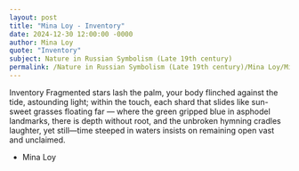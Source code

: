 ```yaml
---
layout: post
title: "Mina Loy - Inventory"
date: 2024-12-30 12:00:00 -0000
author: Mina Loy
quote: "Inventory"
subject: Nature in Russian Symbolism (Late 19th century)
permalink: /Nature in Russian Symbolism (Late 19th century)/Mina Loy/Mina Loy - Inventory
---
```


Inventory
Fragmented stars lash the palm,
your body flinched against the tide,
astounding light; within the touch,
each shard that slides like sun-sweet grasses
floating far — where the green gripped blue
in asphodel landmarks,
there is depth without root,
and the unbroken hymning cradles laughter,
yet still—time steeped in waters insists
on remaining open vast and unclaimed.

- Mina Loy
